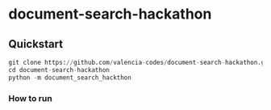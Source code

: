 # document-search-hackathon

## Quickstart

```python
git clone https://github.com/valencia-codes/document-search-hackathon.git
cd document-search-hackathon
python -m document_search_hackthon
```

### How to run
